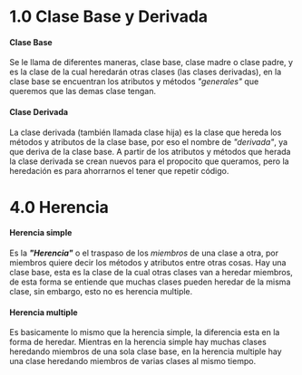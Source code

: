 # 1.0 Clase Base y Derivada
#### Clase Base
Se le llama de diferentes maneras, clase base, clase madre o clase padre, y es la clase de la cual heredarán otras clases (las clases derivadas), en la clase base se encuentran los atributos y métodos _"generales"_ que queremos que las demas clase tengan.

#### Clase Derivada
La clase derivada (también llamada clase hija) es la clase que hereda los métodos y atributos de la clase base, por eso el nombre de _"derivada"_, ya que deriva de la clase base. A partir de los atributos y métodos que herada la clase derivada se crean nuevos para el propocito que queramos, pero la heredación es para ahorrarnos el tener que repetir código.

# 4.0 Herencia
#### Herencia simple
Es la _**"Herencia"**_ o el traspaso de los _miembros_ de una clase a otra, por miembros quiere decir los métodos y atributos entre otras cosas. Hay una clase base, esta es la clase de la cual otras clases van a heredar miembros, de esta forma se entiende que muchas clases pueden heredar de la misma clase, sin embargo, esto no es herencia multiple.

#### Herencia multiple
Es basicamente lo mismo que la herencia simple, la diferencia esta en la forma de heredar. Mientras en la herencia simple hay muchas clases heredando miembros de una sola clase base, en la herencia multiple hay una clase heredando miembros de varias clases al mismo tiempo.
